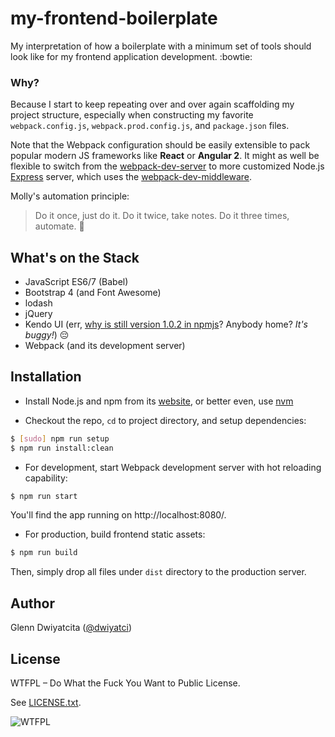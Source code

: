 # my-frontend-boilerplate
My interpretation of how a boilerplate with a minimum set of tools 
should look like for my frontend application development. :bowtie:

### Why?
Because I start to keep repeating over and over again scaffolding my 
project structure, especially when constructing my favorite 
`webpack.config.js`, `webpack.prod.config.js`, and `package.json` files. 

Note that the Webpack configuration should be easily extensible to pack 
popular modern JS frameworks like **React** or **Angular 2**. It might as 
well be flexible to switch from the [webpack-dev-server](http://webpack.github.io/docs/webpack-dev-server.html) 
to more customized Node.js [Express](http://expressjs.com/) server, 
which uses the [webpack-dev-middleware](http://webpack.github.io/docs/webpack-dev-middleware.html).

Molly's automation principle:
> Do it once, just do it. Do it twice, take notes. Do it three times, automate. :raising_hand:

## What's on the Stack
* JavaScript ES6/7 (Babel)
* Bootstrap 4 (and Font Awesome)
* lodash
* jQuery
* Kendo UI (err, [why is still version 1.0.2 in npmjs](https://www.npmjs.com/package/kendo-ui-core)? Anybody home? *It's buggy!*) :pensive:
* Webpack (and its development server)

## Installation
* Install Node.js and npm from its [website](https://nodejs.org), or better even, use [nvm](https://github.com/creationix/nvm)

* Checkout the repo, `cd` to project directory, and setup dependencies:
```bash
$ [sudo] npm run setup
$ npm run install:clean
```

* For development, start Webpack development server with hot reloading capability:
```bash
$ npm run start
```
You'll find the app running on http://localhost:8080/.

* For production, build frontend static assets:
```bash
$ npm run build
```
Then, simply drop all files under `dist` directory to the production server.

## Author
Glenn Dwiyatcita ([@dwiyatci](http://tiny.cc/dwiyatci))

## License
WTFPL – Do What the Fuck You Want to Public License.

See [LICENSE.txt](LICENSE.txt). 

![WTFPL](http://www.wtfpl.net/wp-content/uploads/2012/12/wtfpl-badge-1.png)
